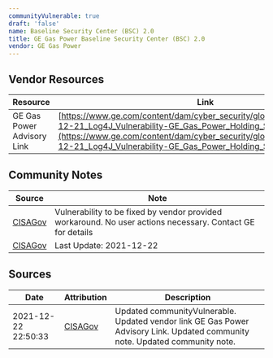 ```yaml
---
communityVulnerable: true
draft: 'false'
name: Baseline Security Center (BSC) 2.0
title: GE Gas Power Baseline Security Center (BSC) 2.0
vendor: GE Gas Power
---
```


## Vendor Resources
| Resource | Link |
| --- | --- |
| GE Gas Power Advisory Link | [https://www.ge.com/content/dam/cyber_security/global/en_US/pdfs/2021-12-21_Log4J_Vulnerability-GE_Gas_Power_Holding_Statement.pdf](https://www.ge.com/content/dam/cyber_security/global/en_US/pdfs/2021-12-21_Log4J_Vulnerability-GE_Gas_Power_Holding_Statement.pdf) |


## Community Notes
| Source | Note |
| --- | --- |
| [CISAGov](https://raw.githubusercontent.com/cisagov/log4j-affected-db/develop/README.md) | Vulnerability to be fixed by vendor provided workaround. No user actions necessary. Contact GE for details |
| [CISAGov](https://raw.githubusercontent.com/cisagov/log4j-affected-db/develop/README.md) | Last Update: 2021-12-22 |

## Sources
| Date | Attribution | Description |
| --- | --- | --- |
| 2021-12-22 22:50:33 | [CISAGov](https://raw.githubusercontent.com/cisagov/log4j-affected-db/develop/README.md) | Updated communityVulnerable. Updated vendor link GE Gas Power Advisory Link. Updated community note. Updated community note.  |
